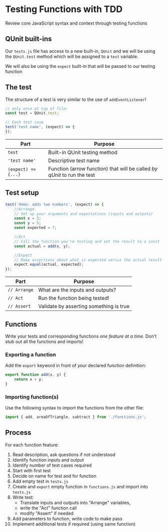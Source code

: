 # Testing Functions with TDD

Review core JavaScript syntax and context through testing functions

## QUnit built-ins

Our `tests.js` file has access to a new built-in, `QUnit` and we will be using
the `QUnit.test` method which will be assigned to a `test` variable.

We will also be using the `expect` built-in that will be passed to our testing
function

## The test

The structure of a test is very similar to the use of `addEventListener`!

```js
// only once at top of file:
const test = QUnit.test;

// Each test case
test('test name', (expect) => {
});
```

| Part                | Purpose                                                                  |
| ------------------- | ------------------------------------------------------------------------ |
| `test`              | Built-in QUnit testing method                                            |
| `'test name'`       | Descriptive test name                                                    |
| `(expect) => {...}` | Function (arrow function) that will be called _by qUnit_ to run the test |

## Test setup

```js
test('demo: adds two numbers', (expect) => {
    //Arrange
    // Set up your arguments and expectations (inputs and outputs)
    const x = 2;
    const y = 5;
    const expected = 7;

    //Act
    // Call the function you're testing and set the result to a const
    const actual = add(x, y);

    //Expect
    // Make assertions about what is expected versus the actual result
    expect.equal(actual, expected);
});
```

| Part         | Purpose                                 |
| ------------ | --------------------------------------- |
| `// Arrange` | What are the inputs and outputs?        |
| `// Act`     | Run the function being tested!          |
| `// Assert`  | Validate by asserting something is true |

## Functions

Write your tests and corresponding functions _one feature at a time_. Don't stub
out all the functions and imports!

### Exporting a function

Add the `export` keyword in front of your declared function definition:

```js
export function add(x, y) {
    return x + y;
}
```

### Importing function(s)

Use the following syntax to import the functions from the other file:

```js
import { add, areaOfTriangle, subtract } from './functions.js';
```

## Process

For each function feature:

1. Read description, ask questions if not understood
1. Identify function inputs and output
1. Identify number of test cases required
1. Start with first test
1. Decide on name for test and for function
1. Add empty test in `tests.js`
1. Create and `export` empty function in `functions.js` and import into
   `tests.js`
1. Write test:
   - Translate inputs and outputs into "Arrange" variables,
   - write the "Act" function call
   - modify "Assert" if needed
1. Add parameters to function, write code to make pass
1. Implement additional tests if required (using same function)
